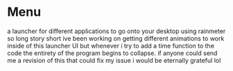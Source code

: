 # Menu
a launcher for different applications to go onto your desktop using rainmeter
so long story short ive been working on getting different animations to work inside of this launcher UI but whenever i try to add a time function to the code the entirety of the program begins to collapse.
if anyone could send me a revision of this that could fix my issue i would be eternally grateful lol 
